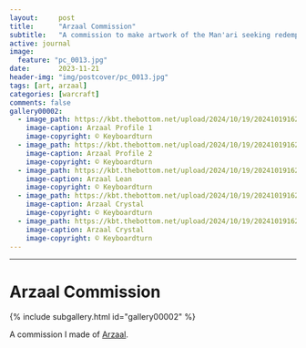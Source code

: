 ```yaml
---
layout:     post
title:      "Arzaal Commission"
subtitle:   "A commission to make artwork of the Man'ari seeking redemption."
active: journal
image:
  feature: "pc_0013.jpg"
date:       2023-11-21
header-img: "img/postcover/pc_0013.jpg"
tags: [art, arzaal]
categories: [warcraft]
comments: false
gallery00002: 
  - image_path: https://kbt.thebottom.net/upload/2024/10/19/20241019162620-2a7edaf6.png
    image-caption: Arzaal Profile 1
    image-copyright: © Keyboardturn
  - image_path: https://kbt.thebottom.net/upload/2024/10/19/20241019162612-05a04331.png
    image-caption: Arzaal Profile 2
    image-copyright: © Keyboardturn
  - image_path: https://kbt.thebottom.net/upload/2024/10/19/20241019162558-591a1483.png
    image-caption: Arzaal Lean
    image-copyright: © Keyboardturn
  - image_path: https://kbt.thebottom.net/upload/2024/10/19/20241019162602-5e12d1c6.png
    image-caption: Arzaal Crystal
    image-copyright: © Keyboardturn
  - image_path: https://kbt.thebottom.net/upload/2024/10/19/20241019162607-0b16cd13.png
    image-caption: Arzaal Crystal
    image-copyright: © Keyboardturn
---
```

---


# Arzaal Commission

<!-- Gallery __-->
      
{% include subgallery.html id="gallery00002" %}

<!-- end of GALLERY __ -->

A commission I made of [Arzaal](https://warcraft.wiki.gg/wiki/Arzaal).
